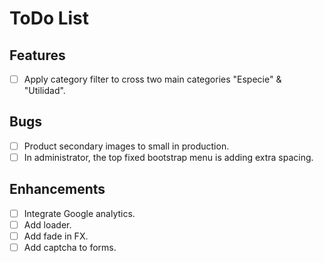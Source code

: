 # ToDo List

## Features
- [ ] Apply category filter to cross two main categories "Especie" & "Utilidad". 

## Bugs
- [ ] Product secondary images to small in production.
- [ ] In administrator, the top fixed bootstrap menu is adding extra spacing.

## Enhancements
- [ ] Integrate Google analytics.
- [ ] Add loader.
- [ ] Add fade in FX.
- [ ] Add captcha to forms.
